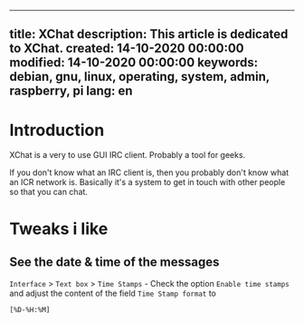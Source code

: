 -----
title: XChat
description: This article is dedicated to XChat.
created: 14-10-2020 00:00:00
modified: 14-10-2020 00:00:00
keywords: debian, gnu, linux, operating, system, admin, raspberry, pi
lang: en
-----

# Introduction

XChat is a very to use GUI IRC client. Probably a tool for geeks.

If you don't know what an IRC client is, then you probably don't know what an ICR network is. Basically it's a system to get in touch with other people so that you can chat. 

# Tweaks i like

## See the date & time of the messages

`Interface` > `Text box` > `Time Stamps` - Check the option `Enable time stamps` and adjust the content of the field `Time Stamp format` to

    [%D-%H:%M]
     
